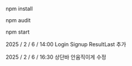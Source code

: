 npm install

npm audit

npm start

2025 / 2 / 6 / 14:00  Login Signup ResultLast 추가

2025 / 2 / 6 / 16:30  상단바 안움직이게 수정